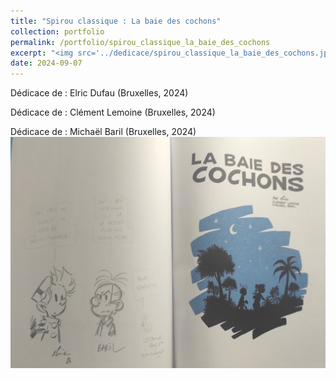 ```yaml
---
title: "Spirou classique : La baie des cochons"
collection: portfolio
permalink: /portfolio/spirou_classique_la_baie_des_cochons
excerpt: "<img src='../dedicace/spirou_classique_la_baie_des_cochons.jpg'>"
date: 2024-09-07
---
```


Dédicace de : Elric Dufau (Bruxelles, 2024)

Dédicace de : Clément Lemoine (Bruxelles, 2024)

Dédicace de : Michaël Baril (Bruxelles, 2024)
<img src='../dedicace/spirou_classique_la_baie_des_cochons.jpg'>